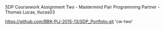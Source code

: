 SDP Coursework Assignment Two - Mastermind
Pair Programming Partner - Thomas Lucas, tlucas03

https://github.com/BBK-PiJ-2015-13/SDP_Portfolio.git
'cw-two'